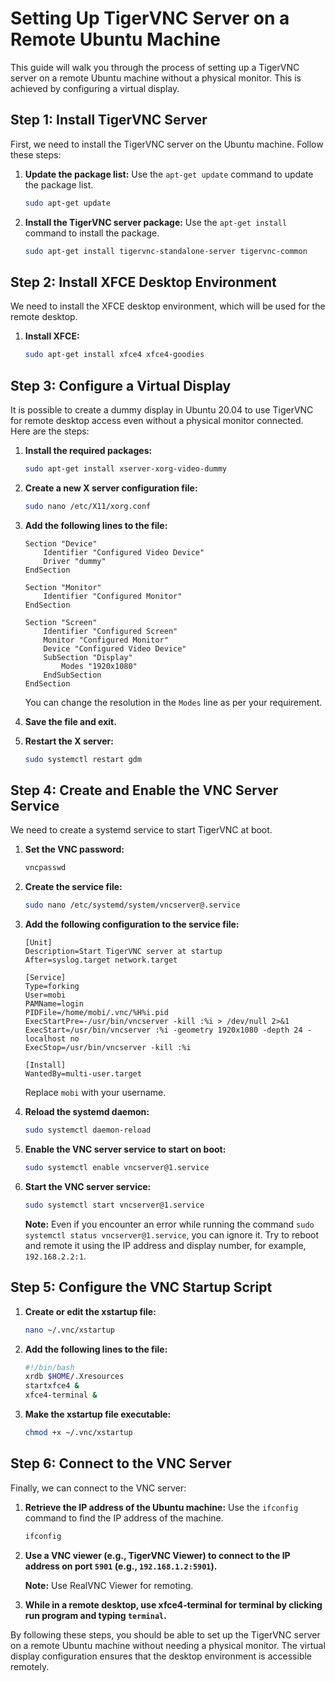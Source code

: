 # Setting Up TigerVNC Server on a Remote Ubuntu Machine

This guide will walk you through the process of setting up a TigerVNC server on a remote Ubuntu machine without a physical monitor. This is achieved by configuring a virtual display.

## Step 1: Install TigerVNC Server

First, we need to install the TigerVNC server on the Ubuntu machine. Follow these steps:

1. **Update the package list:**
    Use the `apt-get update` command to update the package list.
    ```bash
    sudo apt-get update
    ```

2. **Install the TigerVNC server package:**
    Use the `apt-get install` command to install the package.
    ```bash
    sudo apt-get install tigervnc-standalone-server tigervnc-common
    ```

## Step 2: Install XFCE Desktop Environment

We need to install the XFCE desktop environment, which will be used for the remote desktop.

1. **Install XFCE:**
    ```bash
    sudo apt-get install xfce4 xfce4-goodies
    ```

## Step 3: Configure a Virtual Display

It is possible to create a dummy display in Ubuntu 20.04 to use TigerVNC for remote desktop access even without a physical monitor connected. Here are the steps:

1. **Install the required packages:**
    ```bash
    sudo apt-get install xserver-xorg-video-dummy
    ```

2. **Create a new X server configuration file:**
    ```bash
    sudo nano /etc/X11/xorg.conf
    ```

3. **Add the following lines to the file:**
    ```
    Section "Device"
        Identifier "Configured Video Device"
        Driver "dummy"
    EndSection

    Section "Monitor"
        Identifier "Configured Monitor"
    EndSection

    Section "Screen"
        Identifier "Configured Screen"
        Monitor "Configured Monitor"
        Device "Configured Video Device"
        SubSection "Display"
            Modes "1920x1080"
        EndSubSection
    EndSection
    ```
    You can change the resolution in the `Modes` line as per your requirement.

4. **Save the file and exit.**

5. **Restart the X server:**
    ```bash
    sudo systemctl restart gdm
    ```

## Step 4: Create and Enable the VNC Server Service

We need to create a systemd service to start TigerVNC at boot.

1. **Set the VNC password:**
    ```bash
    vncpasswd
    ```

2. **Create the service file:**
    ```bash
    sudo nano /etc/systemd/system/vncserver@.service
    ```

3. **Add the following configuration to the service file:**
    ```
    [Unit]
    Description=Start TigerVNC server at startup
    After=syslog.target network.target

    [Service]
    Type=forking
    User=mobi
    PAMName=login
    PIDFile=/home/mobi/.vnc/%H%i.pid
    ExecStartPre=-/usr/bin/vncserver -kill :%i > /dev/null 2>&1
    ExecStart=/usr/bin/vncserver :%i -geometry 1920x1080 -depth 24 -localhost no
    ExecStop=/usr/bin/vncserver -kill :%i

    [Install]
    WantedBy=multi-user.target
    ```

    Replace `mobi` with your username.

4. **Reload the systemd daemon:**
    ```bash
    sudo systemctl daemon-reload
    ```

5. **Enable the VNC server service to start on boot:**
    ```bash
    sudo systemctl enable vncserver@1.service
    ```

6. **Start the VNC server service:**
    ```bash
    sudo systemctl start vncserver@1.service
    ```

    **Note:** Even if you encounter an error while running the command `sudo systemctl status vncserver@1.service`, you can ignore it. Try to reboot and remote it using the IP address and display number, for example, `192.168.2.2:1`.

## Step 5: Configure the VNC Startup Script

1. **Create or edit the xstartup file:**
    ```bash
    nano ~/.vnc/xstartup
    ```

2. **Add the following lines to the file:**
    ```bash
    #!/bin/bash
    xrdb $HOME/.Xresources
    startxfce4 &
    xfce4-terminal &
    ```

3. **Make the xstartup file executable:**
    ```bash
    chmod +x ~/.vnc/xstartup
    ```

## Step 6: Connect to the VNC Server

Finally, we can connect to the VNC server:

1. **Retrieve the IP address of the Ubuntu machine:**
    Use the `ifconfig` command to find the IP address of the machine.
    ```bash
    ifconfig
    ```

2. **Use a VNC viewer (e.g., TigerVNC Viewer) to connect to the IP address on port `5901` (e.g., `192.168.1.2:5901`).**

    **Note:** Use RealVNC Viewer for remoting.

3. **While in a remote desktop, use xfce4-terminal for terminal by clicking run program and typing `terminal`.**

By following these steps, you should be able to set up the TigerVNC server on a remote Ubuntu machine without needing a physical monitor. The virtual display configuration ensures that the desktop environment is accessible remotely.
